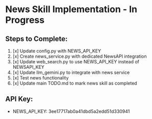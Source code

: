 # News Skill Implementation - In Progress

## Steps to Complete:

1. [x] Update config.py with NEWS_API_KEY
2. [x] Create news_service.py with dedicated NewsAPI integration
3. [x] Update web_search.py to use NEWS_API_KEY instead of NEWSAPI_KEY
4. [x] Update llm_gemini.py to integrate with news service
5. [x] Test news functionality
6. [x] Update main TODO.md to mark news skill as completed

## API Key:
- NEWS_API_KEY: 3ee17717ab0a41dbd5a2edd51d330941
